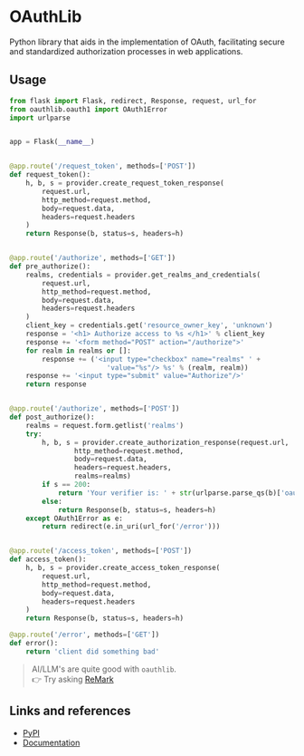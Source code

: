 # OAuthLib

Python library that aids in the implementation of OAuth, facilitating secure and standardized authorization processes in web applications.

## Usage

```python
from flask import Flask, redirect, Response, request, url_for
from oauthlib.oauth1 import OAuth1Error
import urlparse


app = Flask(__name__)


@app.route('/request_token', methods=['POST'])
def request_token():
    h, b, s = provider.create_request_token_response(
        request.url,
        http_method=request.method,
        body=request.data,
        headers=request.headers
    )
    return Response(b, status=s, headers=h)


@app.route('/authorize', methods=['GET'])
def pre_authorize():
    realms, credentials = provider.get_realms_and_credentials(
        request.url,
        http_method=request.method,
        body=request.data,
        headers=request.headers
    )
    client_key = credentials.get('resource_owner_key', 'unknown')
    response = '<h1> Authorize access to %s </h1>' % client_key
    response += '<form method="POST" action="/authorize">'
    for realm in realms or []:
        response += ('<input type="checkbox" name="realms" ' +
                        'value="%s"/> %s' % (realm, realm))
    response += '<input type="submit" value="Authorize"/>'
    return response


@app.route('/authorize', methods=['POST'])
def post_authorize():
    realms = request.form.getlist('realms')
    try:
        h, b, s = provider.create_authorization_response(request.url,
                http_method=request.method,
                body=request.data,
                headers=request.headers,
                realms=realms)
        if s == 200:
            return 'Your verifier is: ' + str(urlparse.parse_qs(b)['oauth_verifier'][0])
        else:
            return Response(b, status=s, headers=h)
    except OAuth1Error as e:
        return redirect(e.in_uri(url_for('/error')))


@app.route('/access_token', methods=['POST'])
def access_token():
    h, b, s = provider.create_access_token_response(
        request.url,
        http_method=request.method,
        body=request.data,
        headers=request.headers
    )
    return Response(b, status=s, headers=h)

@app.route('/error', methods=['GET'])
def error():
    return 'client did something bad'
```


> AI/LLM's are quite good with `oauthlib`.<br/>
👉 Try asking [ReMark](https://chat.robocorp.com)

## Links and references

- [PyPI](https://pypi.org/project/oauthlib/)
- [Documentation](https://oauthlib.readthedocs.io/en/latest/index.html)
